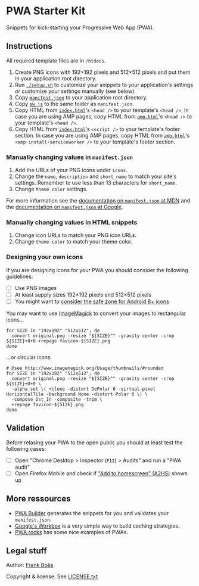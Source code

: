 PWA Starter Kit
===============

Snippets for kick-starting your Progressive Web App (PWA).

Instructions
------------

All required template files are in `/htdocs`.

1. Create PNG icons with 192×192 pixels and 512×512 pixels and put them in your application root directory.
1. Run [`./setup.sh`](setup.sh) to customize your snippets to your application's settings _or_ customize your settings manually (see below).
1. Copy [`manifest.json`](htdocs/manifest.json) to your application root directory.
1. Copy [`sw.js`](htdocs/sw.js) to the same folder as `manifest.json`.
1. Copy HTML from [`index.html`](htdocs/index.html)'s `<head />` to your template's `<head />`. In case you are using AMP pages, copy HTML from [`amp.html`](htdocs/amp.html)'s `<head />` to your template's `<head />`.
1. Copy HTML from [`index.html`](htdocs/index.html)'s `<script />` to your template's footer section. In case you are using AMP pages, copy HTML from [`amp.html`](htdocs/amp.html)'s `<amp-install-serviceworker />` to your template's footer section.

### Manually changing values in `manifest.json`

1. Add the URLs of your PNG icons under `icons`.
1. Change the `name`, `description` and `short_name` to match your site's settings. Remember to use less than 13 characters for `short_name`.
1. Change `theme_color` settings.

For more information see the [documentation on `manifest.json` at MDN](https://developer.mozilla.org/en-US/docs/Web/Manifest) and the [documentation on `manifest.json` at Google](https://developers.google.com/web/fundamentals/web-app-manifest/).

### Manually changing values in HTML snippets

1. Change icon URLs to match your PNG icon URLs.
1. Change `theme-color` to match your theme color.

### Designing your own icons

If you are designing icons for your PWA you should consider the following guidelines:

* [ ] Use PNG images
* [ ] At least supply sizes 192×192 pixels and 512×512 pixels
* [ ] You might want to [consider the safe zone for Android 8+ icons](https://css-tricks.com/maskable-icons-android-adaptive-icons-for-your-pwa/)

You may want to use [ImageMagick](http://www.imagemagick.org/) to convert your images to rectangular icons…

```shell
for SIZE in "192x192" "512x512"; do
  convert original.png -resize "${SIZE}^" -gravity center -crop ${SIZE}+0+0 +repage favicon-${SIZE}.png
done
```

…or circular icons:

```shell
# @see http://www.imagemagick.org/Usage/thumbnails/#rounded
for SIZE in "192x192" "512x512"; do
  convert original.png -resize "${SIZE}^" -gravity center -crop ${SIZE}+0+0 \
  -alpha set \( +clone -distort DePolar 0 -virtual-pixel HorizontalTile -background None -distort Polar 0 \) \
  -compose Dst_In -composite -trim \
  +repage favicon-${SIZE}.png
done
```

Validation
----------

Before relasing your PWA to the open public you should at least test the following cases:

* [ ] Open "Chrome Desktop > Inspector (`F12`) > Audits" and run a "PWA audit"
* [ ] Open Firefox Mobile and check if ["Add to homescreen" (A2HS)](https://developer.mozilla.org/en-US/docs/Web/Apps/Progressive/Add_to_home_screen) shows up

More ressources
---------------

* [PWA Builder](https://www.pwabuilder.com/) generates the snippets for you and validates your `manifest.json`.
* [Google's Workbox](https://developers.google.com/web/tools/workbox/) is a very simple way to build caching strategies.
* [PWA.rocks](https://pwa.rocks/) has some nice examples of PWAs.

Legal stuff
-----------

Author: [Frank Boës](http://3960.org)

Copyright & license: See [LICENSE.txt](LICENSE.txt)

